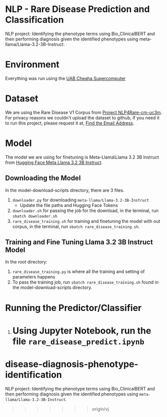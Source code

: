 # NLP - Rare Disease Prediction and Classification

NLP project: Identifying the phenotype terms using Bio_ClinicalBERT and then performing diagnosis given the identified phenotypes using meta-llama/Llama-3.2-3B-Instruct.

# Environment

Everything was run using the [UAB Cheaha Supercomputer](https://rc.uab.edu/pun/sys/dashboard/)

# Dataset

We are using the Rare Disease V1 Corpus from [Project NLP4Rare-cm-uc3m](https://github.com/cadovid/nlp4rare). For privacy reasons we couldn't upload the dataset to github, if you need it to run this project, please request it at, [Find the Email Address](https://github.com/isegura/NLP4RARE-CM-UC3M).

# Model

The model we are using for finetuning is Meta-Llama\Llama 3.2 3B Instruct from [Hugging Face Meta Llama 3.2 3B Instruct](https://huggingface.co/meta-llama/Llama-3.2-3B-Instruct).

## Downloading the Model

In the model-download-scripts directory, there are 3 files.

1. `downloader.py` for downloading `meta-llama/Llama-3.2-3B-Instruct`
   - Update the file paths and Hugging Face Tokens
2. `downloader.sh` for passing the job for the download, in the terminal, run `sbatch downloader.sh`
3. `rare_disease_training.sh` for training and finetuning the model with out corpus, in the terminal, run `sbatch rare_disease_training.sh`.

## Training and Fine Tuning Llama 3.2 3B Instruct Model

In the root directory:

1. `rare_disease_training.py` is where all the training and setting of parameters happens
2. To pass the training job, run `sbatch rare_disease_training.sh` found in the model-download-scripts directory.

# Running the Predictor/Classifier

1. # Using Jupyter Notebook, run the file `rare_disease_predict.ipynb`

# disease-diagnosis-phenotype-identification

NLP project:
Identifying the phenotype terms using Bio_ClinicalBERT and then performing diagnosis given the identified phenotypes using `meta-llama/Llama-3.2-3B-Instruct`.

> > > > > > > origin/vj
